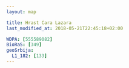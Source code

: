```yaml
---
layout: map

title: Hrast Cara Lazara
last_modified_at: 2018-05-21T22:45:18+02:00

WDPA: [555589082]
BioRaS: [349]
geoSrbija:
  L1_182: [133]
---
```

